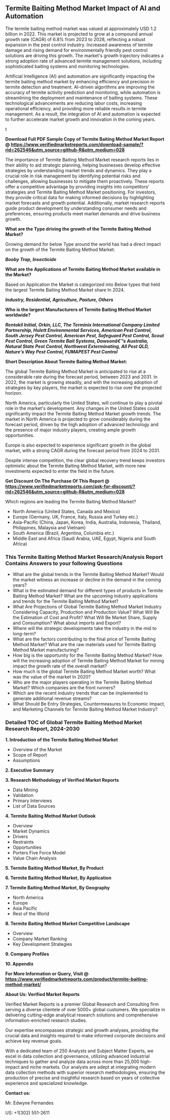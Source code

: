 <h2>Termite Baiting Method Market Impact of AI and Automation</h2><p>The termite baiting method market was valued at approximately USD 1.2 billion in 2022. This market is projected to grow at a compound annual growth rate (CAGR) of 6.8% from 2023 to 2028, reflecting a robust expansion in the pest control industry. Increased awareness of termite damage and rising demand for environmentally friendly pest control solutions are driving this growth. The market's growth trajectory indicates a strong adoption rate of advanced termite management solutions, including sophisticated baiting systems and monitoring technologies.</p><p>Artificial Intelligence (AI) and automation are significantly impacting the termite baiting method market by enhancing efficiency and precision in termite detection and treatment. AI-driven algorithms are improving the accuracy of termite activity prediction and monitoring, while automation is streamlining the deployment and maintenance of baiting systems. These technological advancements are reducing labor costs, increasing operational efficiency, and providing more reliable results in termite management. As a result, the integration of AI and automation is expected to further accelerate market growth and innovation in the coming years.</p>t</p><p id="" class=""><strong>Download Full PDF Sample Copy of Termite Baiting Method Market Report @ <a href="https://www.verifiedmarketreports.com/download-sample/?rid=262546&utm_source=github-R&utm_medium=028" target="_blank">https://www.verifiedmarketreports.com/download-sample/?rid=262546&utm_source=github-R&utm_medium=028</a></strong></p><p>The importance of&nbsp;Termite Baiting Method Market research reports lies in their ability to aid strategic planning, helping businesses develop effective strategies by understanding market trends and dynamics. They play a crucial role in risk management by identifying potential risks and challenges, allowing businesses to mitigate them proactively. These reports offer a competitive advantage by providing insights into competitors' strategies and Termite Baiting Method Market positioning. For investors, they provide critical data for making informed decisions by highlighting market forecasts and growth potential. Additionally, market research reports guide product development by understanding consumer needs and preferences, ensuring products meet market demands and drive business growth.</p><p><strong>What are the&nbsp;Type driving the growth of the Termite Baiting Method Market?</strong></p><p id="" class="">Growing demand for below Type around the world has had a direct impact on the growth of the Termite Baiting Method Market:</p><em><strong>Booby Trap, Insecticide</strong></em></p><strong>What are the&nbsp;Applications&nbsp;of Termite Baiting Method Market available in the Market?</strong></p><p id="" class="">Based on Application the Market is categorized into Below types that held the largest Termite Baiting Method Market share In 2024.</p><em><strong>Industry, Residential, Agriculture, Pasture, Others</strong></em></p><strong>Who is the largest Manufacturers of Termite Baiting Method Market worldwide?</strong></p><p><em><strong>Rentokil Initial, Orkin, LLC, The Terminix International Company Limited Partnership, Hulett Environmental Services, American Pest Control, South Jersey Pest Control, American Pest, Safeguard Pest Control, Scout Pest Control, Green Termite Bait Systems, Dawsonâ€™s Australia, Natural State Pest Control, Northwest Exterminating, All Pest QLD, Nature's Way Pest Control, FUMAPEST Pest Control</strong></em></p><p id="" class=""><strong>Short Description About Termite Baiting Method Market:</strong></p><p>The global Termite Baiting Method Market is anticipated to rise at a considerable rate during the forecast period, between 2023 and 2031. In 2022, the market is growing steadily, and with the increasing adoption of strategies by key players, the market is expected to rise over the projected horizon.</p><p>North America, particularly the United States, will continue to play a pivotal role in the market's development. Any changes in the United States could significantly impact the Termite Baiting Method Market growth trends. The market in North America is projected to grow considerably during the forecast period, driven by the high adoption of advanced technology and the presence of major industry players, creating ample growth opportunities.</p><p>Europe is also expected to experience significant growth in the global market, with a strong CAGR during the forecast period from 2024 to 2031.</p><p>Despite intense competition, the clear global recovery trend keeps investors optimistic about the Termite Baiting Method Market, with more new investments expected to enter the field in the future.</p><p id="" class=""><strong>Get Discount On The Purchase Of This Report @ <a href="https://www.verifiedmarketreports.com/ask-for-discount/?rid=262546&utm_source=github-R&utm_medium=028" target="_blank">https://www.verifiedmarketreports.com/ask-for-discount/?rid=262546&utm_source=github-R&utm_medium=028</a></strong></p>Which regions are leading the Termite Baiting Method Market?</p><ul><li>North America (United States, Canada and Mexico)</li><li>Europe (Germany, UK, France, Italy, Russia and Turkey etc.)</li><li>Asia-Pacific (China, Japan, Korea, India, Australia, Indonesia, Thailand, Philippines, Malaysia and Vietnam)</li><li>South America (Brazil, Argentina, Columbia etc.)</li><li>Middle East and Africa (Saudi Arabia, UAE, Egypt, Nigeria and South Africa)</li></ul><h3 id="" class="">This Termite Baiting Method Market Research/Analysis Report Contains Answers to your following Questions</h3><ul><li>What are the global trends in the Termite Baiting Method Market? Would the market witness an increase or decline in the demand in the coming years?</li><li>What is the estimated demand for different types of products in Termite Baiting Method Market? What are the upcoming industry applications and trends for the Termite Baiting Method Market?</li><li>What Are Projections of Global Termite Baiting Method Market Industry Considering Capacity, Production and Production Value? What Will Be the Estimation of Cost and Profit? What Will Be Market Share, Supply and Consumption? What about imports and Export?</li><li>Where will the strategic developments take the industry in the mid to long-term?</li><li>What are the factors contributing to the final price of Termite Baiting Method Market? What are the raw materials used for Termite Baiting Method Market manufacturing?</li><li>How big is the opportunity for the Termite Baiting Method Market? How will the increasing adoption of Termite Baiting Method Market for mining impact the growth rate of the overall market?</li><li>How much is the global Termite Baiting Method Market worth? What was the value of the market In 2020?</li><li>Who are the major players operating in the Termite Baiting Method Market? Which companies are the front runners?</li><li>Which are the recent industry trends that can be implemented to generate additional revenue streams?</li><li>What Should Be Entry Strategies, Countermeasures to Economic Impact, and Marketing Channels for Termite Baiting Method Market Industry?</li></ul><h3 id="" class="">Detailed TOC of Global Termite Baiting Method Market Research Report, 2024-2030</h3><p id="" class=""><strong>1. Introduction of the Termite Baiting Method Market</strong></p><ul><li>Overview of the Market</li><li>Scope of Report</li><li>Assumptions</li></ul><p id="" class=""><strong>2. Executive Summary</strong></p><p id="" class=""><strong>3. Research Methodology of Verified Market Reports</strong></p><ul><li>Data Mining</li><li>Validation</li><li>Primary Interviews</li><li>List of Data Sources</li></ul><p id="" class=""><strong>4. Termite Baiting Method Market Outlook</strong></p><ul><li>Overview</li><li>Market Dynamics</li><li>Drivers</li><li>Restraints</li><li>Opportunities</li><li>Porters Five Force Model</li><li>Value Chain Analysis</li></ul><p id="" class=""><strong>5. Termite Baiting Method Market, By Product</strong></p><p id="" class=""><strong>6. Termite Baiting Method Market, By Application</strong></p><p id="" class=""><strong>7. Termite Baiting Method Market, By Geography</strong></p><ul><li>North America</li><li>Europe</li><li>Asia Pacific</li><li>Rest of the World</li></ul><p id="" class=""><strong>8. Termite Baiting Method Market Competitive Landscape</strong></p><ul><li>Overview</li><li>Company Market Ranking</li><li>Key Development Strategies</li></ul><p id="" class=""><strong>9. Company Profiles</strong></p><p id="" class=""><strong>10. Appendix</strong></p><p id="" class=""><strong>For More Information or Query, Visit @ <a href="https://www.verifiedmarketreports.com/product/termite-baiting-method-market/" target="_blank">https://www.verifiedmarketreports.com/product/termite-baiting-method-market/</a></strong></p><p id="" class=""><strong>About Us: Verified Market Reports</strong></p><p id="" class="">Verified Market Reports is a premier Global Research and Consulting firm serving a diverse clientele of over 5000+ global customers. We specialize in delivering cutting-edge analytical research solutions and comprehensive information-enriched research studies.</p><p id="" class="">Our expertise encompasses strategic and growth analyses, providing the crucial data and insights required to make informed corporate decisions and achieve key revenue goals.</p><p id="" class="">With a dedicated team of 250 Analysts and Subject Matter Experts, we excel in data collection and governance, utilizing advanced industrial techniques to gather and analyze data across more than 25,000 high-impact and niche markets. Our analysts are adept at integrating modern data collection methods with superior research methodologies, ensuring the production of precise and insightful research based on years of collective experience and specialized knowledge.</p><p id="" class=""><strong>Contact us:</strong></p><p id="" class="">Mr. Edwyne Fernandes</p><p id="" class="">US: +1(302) 551-2611</p>